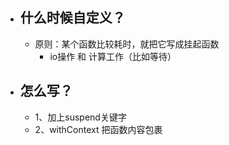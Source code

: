 - ## 什么时候自定义？
	- 原则：某个函数比较耗时，就把它写成挂起函数
		- io操作 和 计算工作（比如等待）
- ## 怎么写？
	- 1、加上suspend关键字
	- 2、withContext 把函数内容包裹